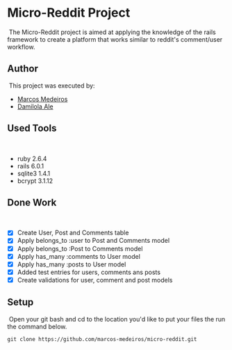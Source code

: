 # Micro-Reddit Project
​
The Micro-Reddit project is aimed at applying the knowledge of the rails framework to create a platform that works similar to reddit's comment/user workflow.
​
## Author
​
This project was executed by:
​
- [Marcos Medeiros](https://www.linkedin.com/in/marcos-medeiros-6a079a18a/)
- [Damilola Ale](https://www.linkedin.com/in/damiecode/)
​
## Used Tools
​
- ruby 2.6.4
- rails 6.0.1
- sqlite3 1.4.1
- bcrypt 3.1.12
​
## Done Work
​
- [x] Create User, Post and Comments table
- [x] Apply belongs_to :user to Post and Comments model
- [x] Apply belongs_to :Post to Comments model
- [x] Apply has_many :comments to User model
- [x] Apply has_many :posts to User model
- [x] Added test entries for users, comments ans posts
- [x] Create validations for user, comment and post models
​
## Setup
​
Open your git bash and cd to the location you'd like to put your files the run the command below.
​
```console
git clone https://github.com/marcos-medeiros/micro-reddit.git
```